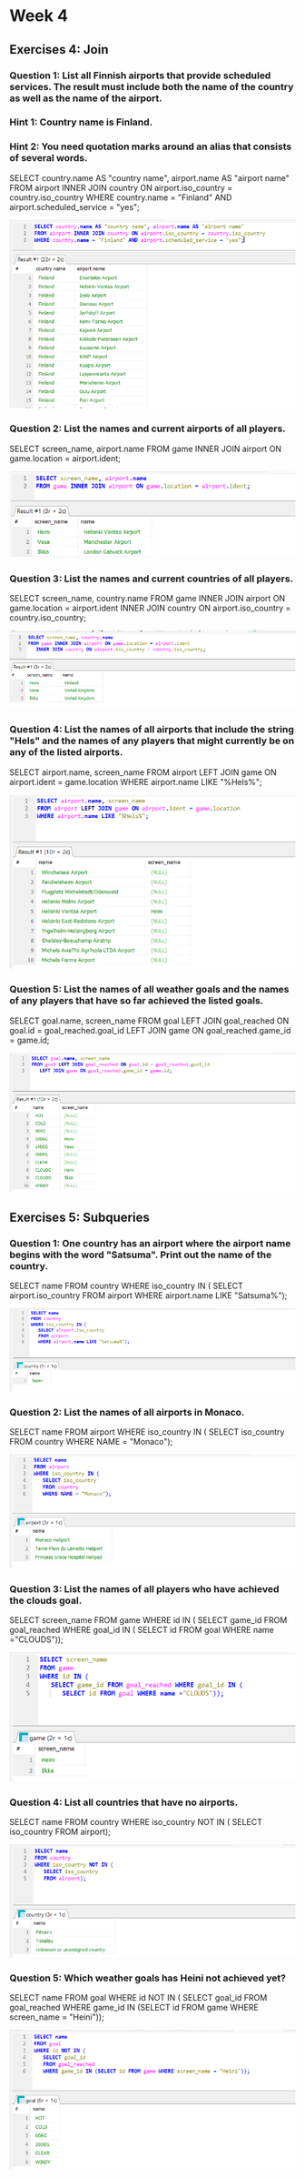 # Week 4

## Exercises 4: Join

### Question 1: List all Finnish airports that provide scheduled services. The result must include both the name of the country as well as the name of the airport.
### Hint 1: Country name is Finland.
### Hint 2: You need quotation marks around an alias that consists of several words.
SELECT country.name AS "country name", airport.name AS "airport name"
FROM airport INNER JOIN country ON airport.iso_country = country.iso_country
WHERE country.name = "Finland" AND airport.scheduled_service = "yes";

![question01.png](screenshots/exercise4/question01.png)


### Question 2: List the names and current airports of all players.
SELECT screen_name, airport.name
FROM game INNER JOIN airport ON game.location = airport.ident;

![question02.png](screenshots/exercise4/question02.png) 


### Question 3: List the names and current countries of all players.
SELECT screen_name, country.name
FROM game INNER JOIN airport ON game.location = airport.ident
	INNER JOIN country ON airport.iso_country = country.iso_country;

![question03.png](screenshots/exercise4/question03.png)


### Question 4: List the names of all airports that include the string "Hels" and the names of any players that might currently be on any of the listed airports.
SELECT airport.name, screen_name
FROM airport LEFT JOIN game ON airport.ident = game.location
WHERE airport.name LIKE "%Hels%";

![question04.png](screenshots/exercise4/question04.png)


### Question 5: List the names of all weather goals and the names of any players that have so far achieved the listed goals.
SELECT goal.name, screen_name
FROM goal LEFT JOIN goal_reached ON goal.id = goal_reached.goal_id
	LEFT JOIN game ON goal_reached.game_id = game.id;

![question05.png](screenshots/exercise4/question05.png)


## Exercises 5: Subqueries

### Question 1: One country has an airport where the airport name begins with the word "Satsuma". Print out the name of the country.
SELECT name
FROM country
WHERE iso_country IN (
	SELECT airport.iso_country
	FROM airport
	WHERE airport.name LIKE "Satsuma%");

![question01.png](screenshots/exercise5/question01.png)


### Question 2: List the names of all airports in Monaco.
SELECT name
FROM airport
WHERE iso_country IN (
	SELECT iso_country
	FROM country
	WHERE NAME = "Monaco");

![question02.png](screenshots/exercise5/question02.png)


### Question 3: List the names of all players who have achieved the clouds goal.
SELECT screen_name
FROM game
WHERE id IN (
	SELECT game_id FROM goal_reached WHERE goal_id IN (
		SELECT id FROM goal WHERE name ="CLOUDS"));

![question03.png](screenshots/exercise5/question03.png)


### Question 4: List all countries that have no airports.
SELECT name
FROM country
WHERE iso_country NOT IN (
	SELECT iso_country 
	FROM airport);

![question04.png](screenshots/exercise5/question04.png)


### Question 5: Which weather goals has Heini not achieved yet?
SELECT name
FROM goal
WHERE id NOT IN (
	SELECT goal_id 
	FROM goal_reached
	WHERE game_id IN (SELECT id FROM game WHERE screen_name = "Heini"));

![question05.png](screenshots/exercise5/question05.png)